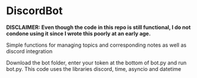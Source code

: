 # DiscordBot
**DISCLAIMER: Even though the code in this repo is still functional, I do not condone using it since I wrote this poorly at an early age.**

Simple functions for managing topics and corresponding notes as well as discord integration

Download the bot folder, enter your token at the bottom of bot.py and run bot.py.
This code uses the libraries discord, time, asyncio and datetime
